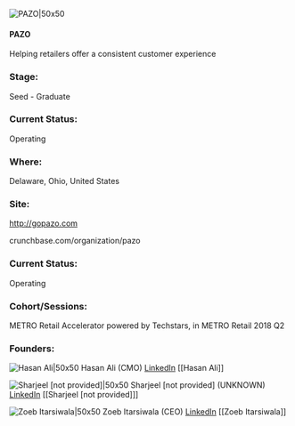 

![PAZO|50x50](https://apimg.techstars.com/connect/images/image_files/5af29bc634a60d170a000006/original/Artboard_1hdpi.png)

#### PAZO
Helping retailers offer a consistent customer experience

### Stage: 
Seed - Graduate 

### Current Status: 
Operating

### Where:
Delaware, Ohio, United States

### Site:
http://gopazo.com



crunchbase.com/organization/pazo

### Current Status: 
Operating

### Cohort/Sessions: 
METRO Retail Accelerator powered by Techstars, in METRO Retail 2018 Q2

### Founders: 

![Hasan Ali|50x50](https://apimg.techstars.com/connect/images/image_files/5af4610534a60d170a000014/original/Img-3805.jpg) Hasan Ali (CMO) [LinkedIn](https://linkedin.com/in/talktohasan) [[Hasan Ali]]

![Sharjeel [not provided]|50x50](https://apimg.techstars.com/connect/images/image_files/5afa9733c1a4b840c900000d/original/0_1_.jpg) Sharjeel [not provided] (UNKNOWN) [LinkedIn](https://linkedin.com/in/sharjeelahmed) [[Sharjeel [not provided]]]

![Zoeb Itarsiwala|50x50](https://apimg.techstars.com/connect/images/image_files/5ad72269c9aec71cac0000a3/original/Untitled_2.png) Zoeb Itarsiwala (CEO) [LinkedIn](https://linkedin.com/in/zoeb-itarsiwala-2404742) [[Zoeb Itarsiwala]]


